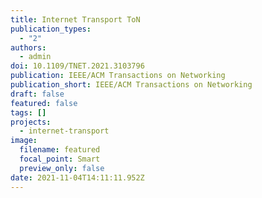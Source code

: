 ```yaml
---
title: Internet Transport ToN
publication_types:
  - "2"
authors:
  - admin
doi: 10.1109/TNET.2021.3103796
publication: IEEE/ACM Transactions on Networking
publication_short: IEEE/ACM Transactions on Networking
draft: false
featured: false
tags: []
projects:
  - internet-transport
image:
  filename: featured
  focal_point: Smart
  preview_only: false
date: 2021-11-04T14:11:11.952Z
---
```

